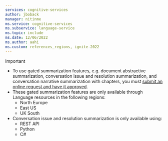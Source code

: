 ```yaml
---
services: cognitive-services
author: jboback
manager: nitinme
ms.service: cognitive-services
ms.subservice: language-service
ms.topic: include
ms.date: 12/06/2022
ms.author: aahi
ms.custom: references_regions, ignite-2022
---
```


> [!IMPORTANT]
> * To use gated summarization features, e.g. document abstractive summarization, conversation issue and resolution summarization, and conversation narrative summarization with chapters, you must [submit an online request and have it approved](https://aka.ms/applyforgatedsummarizationfeatures).
> * These gated summarization features are only available through Language resources in the following regions:
>     * North Europe
>     * East US
>     * UK South
> * Conversation issue and resolution summarization is only available using:
>     * REST API
>     * Python
>     * C#